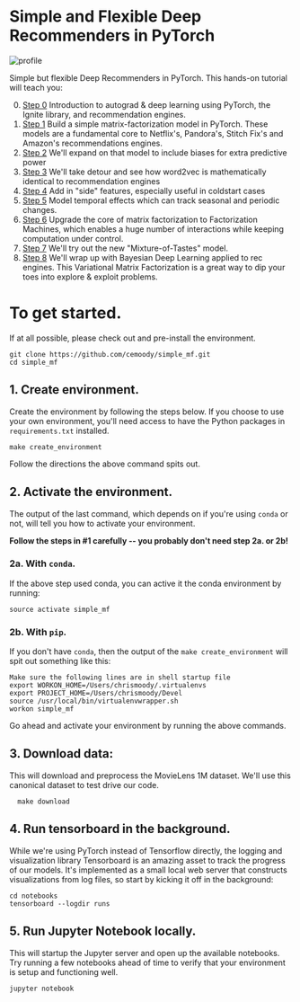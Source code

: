 Simple and Flexible Deep Recommenders in PyTorch
==============================

![profile](https://i.imgur.com/MWSyBfS.png)

Simple but flexible Deep Recommenders in PyTorch. This hands-on tutorial will teach you:

0. [Step 0]() Introduction to autograd & deep learning using PyTorch, the Ignite library, and recommendation engines.
1. [Step 1](https://github.com/cemoody/simple_mf/blob/master/notebooks/01%20Training%20a%20simple%20MF%20model.ipynb) Build a simple matrix-factorization model in PyTorch. These models are a fundamental core to Netflix's, Pandora's, Stitch Fix's and Amazon's recommendations engines.
2. [Step 2](https://github.com/cemoody/simple_mf/blob/master/notebooks/02%20Simple%20MF%20Model%20with%20Biases.ipynb) We'll expand on that model to include biases for extra predictive power
3. [Step 3](https://github.com/cemoody/simple_mf/blob/master/notebooks/03%20Simple%20MF%20Model%20for%20use%20in%20NLP%20%5BTODO%5D.ipynb) We'll take detour and see how word2vec is mathematically identical to recommendation engines
4. [Step 4](https://github.com/cemoody/simple_mf/blob/master/notebooks/04%20MF%20model%20with%20side-features.ipynb) Add in "side" features, especially useful in coldstart cases
5. [Step 5](https://github.com/cemoody/simple_mf/blob/master/notebooks/05%20MF%20model%20plus%20temporal-features.ipynb) Model temporal effects which can track seasonal and periodic changes.
6. [Step 6](https://github.com/cemoody/simple_mf/blob/master/notebooks/06%20FM%20model.ipynb) Upgrade the core of matrix factorization to Factorization Machines, which enables a huge number of interactions while keeping computation under control.
7. [Step 7](https://github.com/cemoody/simple_mf/blob/master/notebooks/07%20Mixture%20of%20Tastes.ipynb) We'll try out the new "Mixture-of-Tastes" model.
8. [Step 8](https://github.com/cemoody/simple_mf/blob/master/notebooks/08%20Variational%20MF.ipynb) We'll wrap up with Bayesian Deep Learning applied to rec engines. This Variational Matrix Factorization is a great way to dip your toes into explore & exploit problems.

# To get started.
If at all possible, please check out and pre-install the environment.

```
git clone https://github.com/cemoody/simple_mf.git
cd simple_mf
```

## 1. Create environment.
Create the environment by following the steps below. If you choose to use your own environment, you'll need access to have the Python packages in `requirements.txt` installed.
```
make create_environment
```

Follow the directions the above command spits out.

## 2. Activate the environment.
The output of the last command, which depends on if you're using `conda` or not, will tell you how to activate your environment.

**Follow the steps in #1 carefully -- you probably don't need step 2a. or 2b!**

### 2a. With `conda`.

If the above step used conda, you can active it the conda environment by running:

`source activate simple_mf`

### 2b. With `pip`.
If you don't have `conda`, then the output of the `make create_environment` will spit out something like this:
```
Make sure the following lines are in shell startup file
export WORKON_HOME=/Users/chrismoody/.virtualenvs
export PROJECT_HOME=/Users/chrismoody/Devel
source /usr/local/bin/virtualenvwrapper.sh
workon simple_mf
```

Go ahead and activate your environment by running the above commands.



## 3. Download data:
This will download and preprocess the MovieLens 1M dataset. We'll use this canonical dataset to test drive our code.

```
  make download
```

## 4. Run tensorboard in the background.
While we're using PyTorch instead of Tensorflow directly, the logging and visualization library Tensorboard is an amazing asset to track the progress of our models. It's implemented as a small local web server that constructs visualizations from log files, so start by kicking it off in the background:

```
cd notebooks
tensorboard --logdir runs
```

## 5. Run Jupyter Notebook locally.

This will startup the Jupyter server and open up the available notebooks. Try running a few notebooks ahead of time to verify that your environment is setup and functioning well.

```
jupyter notebook
```
